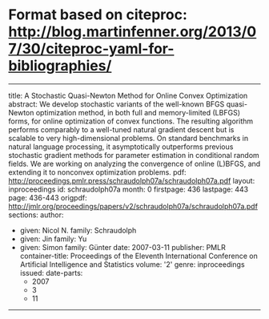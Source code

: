 # Format based on citeproc: http://blog.martinfenner.org/2013/07/30/citeproc-yaml-for-bibliographies/
---
title: A Stochastic Quasi-Newton Method for Online Convex Optimization
abstract: We develop stochastic variants of the well-known BFGS quasi-Newton optimization
  method, in both full and memory-limited (LBFGS) forms, for online optimization of
  convex functions. The resulting algorithm performs comparably to a well-tuned natural
  gradient descent but is scalable to very high-dimensional problems. On standard
  benchmarks in natural language processing, it asymptotically outperforms previous
  stochastic gradient methods for parameter estimation in conditional random fields.
  We are working on analyzing the convergence of online (L)BFGS, and extending it
  to nonconvex optimization problems.
pdf: http://proceedings.pmlr.press/schraudolph07a/schraudolph07a.pdf
layout: inproceedings
id: schraudolph07a
month: 0
firstpage: 436
lastpage: 443
page: 436-443
origpdf: http://jmlr.org/proceedings/papers/v2/schraudolph07a/schraudolph07a.pdf
sections: 
author:
- given: Nicol N.
  family: Schraudolph
- given: Jin
  family: Yu
- given: Simon
  family: Günter
date: 2007-03-11
publisher: PMLR
container-title: Proceedings of the Eleventh International Conference on Artificial
  Intelligence and Statistics
volume: '2'
genre: inproceedings
issued:
  date-parts:
  - 2007
  - 3
  - 11
---
